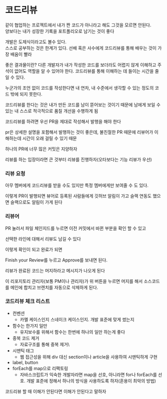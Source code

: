 # 코드리뷰

같이 협업하는 프로젝트에서 내가 짠 코드가 아니라고 해도 그것을 모르면 안된다.<br>
양보다는 내가 성장한 기록을 포트폴리오로 남기는 것이 좋다

개발은 도제식이라고도 볼수 있다.<br>
스스로 공부하는 것은 한계가 있다. 선배 혹은 사수에게 코드리뷰를 통해 배우는 것이 가장 배움이 빨라

좋은 결과물이란?
다른 개발자가 내가 작성한 코드를 보더라도 어렵지 않게 이해하고 주석이 없어도 역할을 알 수 있어야 한다. 코드리뷰를 통해 이해하는 데 들이는 시간을 줄 일 수 있다.

누군가의 조언 없이 코드를 작성한다면 내 연차, 내 수준에서 생각할 수 있는 정도의 코드 밖에 되지 못한다.

코드리뷰를 한다는 것은 내가 만든 코드를 남이 뜯어보는 것이기 때문에 남에게 보일 수 있는 내 스스로 적극적으로 품질 개선을 수행하게 됨

코드리뷰를 하려면 우선 PR을 제대로 작성해서 발행을 해야 한다

pr은 상세한 설명을 포함해서 발행하는 것이 좋은데, 
불친절한 PR 때문에 리뷰어가 이해하는데 시간이 오래 걸릴 수 있기 때문

하나의 PR에 너무 많은 커밋은 지양하자

리뷰를 하는 입장이라면 큰 것부터 리뷰를 진행하자(오타보다는 기능 리뷰가 우선)

### 리뷰 요청
아무 멤버에게 코드리뷰를 받을 수도 있지만 특정 멤버에게만 보여줄 수 도 있다.

이렇게 PR이 발행되면 뷰어로 등록된 사람들에게 깃허브 알림이 가고
슬랙 연동도 했으면 슬랙으로도 알림이 가게 된다

### 리뷰어
PR 눌러서 파일 체인지드를 누르면 이전 커밋에서 바뀐 부분을 확인 할 수 있고

선택한 라인에 대해서 리뷰도 남길 수 있다

이렇게 확인이 되고 완료가 되면

Finish your Review를 누르고 Approve를 보내면 된다.

리뷰가 완료된 코드는 머지하라고 메시지가 나오게 된다

이 리포지토리 관리자(보통 PM이나 관리자)가 위 버튼을 누르면 머지를 해서 소스코드를 메인에 합치고 브렌치를 자동으로 삭제하게 된다.

### 코드리뷰 체크 리스트

- 컨벤션
    - 카멜 케이스인지 스네이크 케이스인지. 개발 표준에 맞게 썼는지
- 함수는 한가지 일만
    - 유지보수를 위해서 함수는 한번에 하나의 일만 하는게 좋다
- 중복 코드 제거
    - 자료구조를 통해 중복 제거\
- 시맨틱 태그
    - 웹 접근성을 위해 div 대신 section이나 article을 사용하여 시맨틱하게 구현
- label, button
- forEach를 map으로 리팩토링
    - 자바스크립트가 익숙한 개발자라면 map을 선호, 아니라면 for나 forEach를 선호. 개발 표준에 정해서 하나의 방식을 사용하도록 하자(혼용이 최악의 방법)

코드리뷰 할 때 이해가 안된다면 이해가 안된다고 말하자